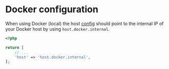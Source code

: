 # Docker configuration

When using Docker (local) the host [config](README.md) should point to the internal IP of your Docker host by using `host.docker.internal`.

```php
<?php

return [
    // ...
    'host' => 'host.docker.internal',
];
```
